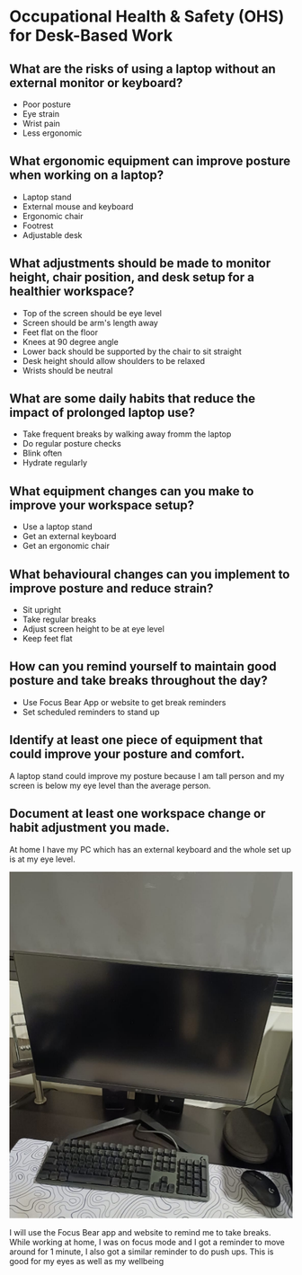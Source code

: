 # Occupational Health & Safety (OHS) for Desk-Based Work

## What are the risks of using a laptop without an external monitor or keyboard?
- Poor posture
- Eye strain
- Wrist pain
- Less ergonomic

## What ergonomic equipment can improve posture when working on a laptop?
- Laptop stand
- External mouse and keyboard
- Ergonomic chair
- Footrest
- Adjustable desk


## What adjustments should be made to monitor height, chair position, and desk setup for a healthier workspace?
- Top of the screen should be eye level
- Screen should be arm's length away
- Feet flat on the floor
- Knees at 90 degree angle
- Lower back should be supported by the chair to sit straight
- Desk height should allow shoulders to be relaxed
- Wrists should be neutral

## What are some daily habits that reduce the impact of prolonged laptop use?
- Take frequent breaks by walking away fromm the laptop
- Do regular posture checks
- Blink often
- Hydrate regularly

## What equipment changes can you make to improve your workspace setup?
- Use a laptop stand
- Get an external keyboard
- Get an ergonomic chair

## What behavioural changes can you implement to improve posture and reduce strain?
- Sit upright
- Take regular breaks
- Adjust screen height to be at eye level
- Keep feet flat

## How can you remind yourself to maintain good posture and take breaks throughout the day?
- Use Focus Bear App or website to get break reminders
- Set scheduled reminders to stand up

## Identify at least one piece of equipment that could improve your posture and comfort.
A laptop stand could improve my posture because I am tall person and my screen is below my eye level than the average person.

## Document at least one workspace change or habit adjustment you made.
At home I have my PC which has an external keyboard and the whole set up is at my eye level.

![Picture of home work set up](image-14.png)

I will use the Focus Bear app and website to remind me to take breaks. While working at home, I was on focus mode and I got a reminder to move around for 1 minute, I also got a similar reminder to do push ups. This is good for my eyes as well as my wellbeing
